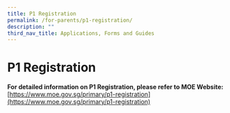 ```yaml
---
title: P1 Registration
permalink: /for-parents/p1-registration/
description: ""
third_nav_title: Applications, Forms and Guides
---
```


# **P1 Registration**

**For detailed information on P1 Registration, please refer to MOE Website:**
[https://www.moe.gov.sg/primary/p1-registration](https://www.moe.gov.sg/primary/p1-registration)